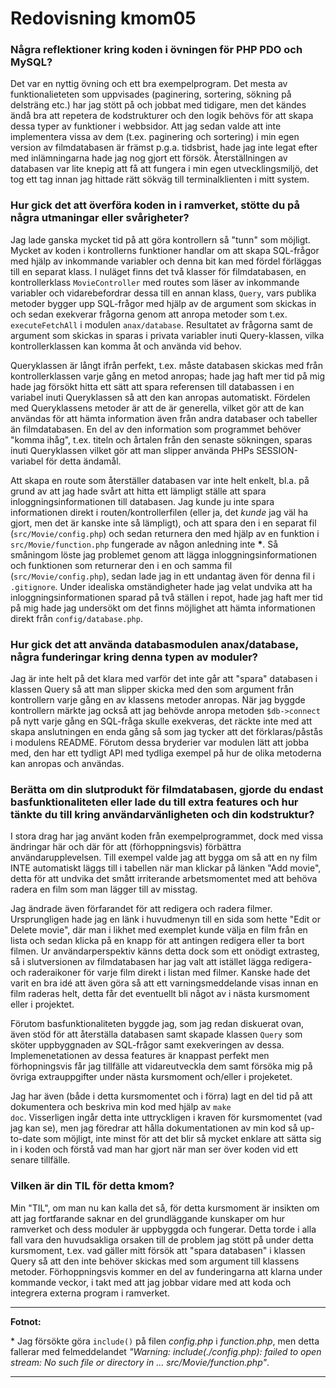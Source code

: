 ---
---
Redovisning kmom05
=========================

### Några reflektioner kring koden i övningen för PHP PDO och MySQL?

Det var en nyttig övning och ett bra exempelprogram. Det mesta av funktionalieteten som uppvisades (paginering, sortering, sökning på delsträng etc.) har jag stött på och jobbat med tidigare, men det kändes ändå bra att repetera de kodstrukturer och den logik behövs för att skapa dessa typer av funktioner i webbsidor. Att jag sedan valde att inte implementera vissa av dem (t.ex. paginering och sortering) i min egen version av filmdatabasen är främst p.g.a. tidsbrist, hade jag inte legat efter med inlämningarna hade jag nog gjort ett försök.  Återställningen av databasen var lite knepig att få att fungera i min egen utvecklingsmiljö, det tog ett tag innan jag hittade rätt sökväg till terminalklienten i mitt system.

### Hur gick det att överföra koden in i ramverket, stötte du på några utmaningar eller svårigheter?

Jag lade ganska mycket tid på att göra kontrollern så "tunn" som möjligt. Mycket av koden i kontrollerns funktioner handlar om att skapa SQL-frågor med hjälp av inkommande variabler och denna bit kan med fördel förläggas till en separat klass. I nuläget finns det två klasser för filmdatabasen, en kontrollerklass <code>MovieController</code> med routes som läser av inkommande variabler och vidarebefordrar dessa till en annan klass, <code>Query</code>, vars publika metoder bygger upp SQL-frågor med hjälp av de argument som skickas in och sedan exekverar frågorna genom att anropa metoder som t.ex. <code>executeFetchAll</code> i modulen <code>anax/database</code>. Resultatet av frågorna samt de argument som skickas in sparas i privata variabler inuti Query-klassen, vilka kontrollerklassen kan komma åt och använda vid behov.

Queryklassen är långt ifrån perfekt, t.ex. måste databasen skickas med från kontrollerklassen varje gång en metod anropas; hade jag haft mer tid på mig hade jag försökt hitta ett sätt att spara referensen till databassen i en variabel inuti Queryklassen så att den kan anropas automatiskt. Fördelen med Queryklassens metoder är att de är generella, vilket gör att de kan användas för att hämta information även från andra databaser och tabeller än filmdatabasen. En del av den information som programmet behöver "komma ihåg", t.ex. titeln och årtalen från den senaste sökningen, sparas inuti Queryklassen vilket gör att man slipper använda PHPs SESSION-variabel för detta ändamål.

Att skapa en route som återställer databasen var inte helt enkelt, bl.a. på grund av att jag hade svårt att hitta ett lämpligt ställe att spara inloggningsinformationen till databasen. Jag kunde ju inte spara informationen direkt i routen/kontrollerfilen (eller ja, det *kunde* jag väl ha gjort, men det är kanske inte så lämpligt), och att spara den i en separat fil (<code>src/Movie/config.php</code>) och sedan returnera den med hjälp av en funktion i <code>src/Movie/function.php</code> fungerade av någon anledning inte **\***. Så småningom löste jag problemet genom att lägga inloggningsinformationen och funktionen som returnerar den i en och samma fil (<code>src/Movie/config.php</code>), sedan lade jag in ett undantag även för denna fil i <code>.gitignore</code>. Under idealiska omständigheter hade jag velat undvika att ha inloggningsinformationen sparad på två ställen i repot, hade jag haft mer tid på mig hade jag undersökt om det finns möjlighet att hämta informationen direkt från <code>config/database.php</code>.

### Hur gick det att använda databasmodulen anax/database, några funderingar kring denna typen av moduler?

Jag är inte helt på det klara med varför det inte går att "spara" databasen i klassen Query så att man slipper skicka med den som argument från kontrollern varje gång en av klassens metoder anropas. När jag byggde kontrollern märkte jag också att jag behövde anropa metoden <code>$db->connect</code> på nytt varje gång en SQL-fråga skulle exekveras, det räckte inte med att skapa anslutningen en enda gång så som jag tycker att det förklaras/påstås i modulens README. Förutom dessa bryderier var modulen lätt att jobba med, den har ett tydligt API med tydliga exempel på hur de olika metoderna kan anropas och användas.

### Berätta om din slutprodukt för filmdatabasen, gjorde du endast basfunktionaliteten eller lade du till extra features och hur tänkte du till kring användarvänligheten och din kodstruktur?

I stora drag har jag använt koden från exempelprogrammet, dock med vissa ändringar här och där för att (förhoppningsvis) förbättra användarupplevelsen. Till exempel valde jag att bygga om så att en ny film INTE automatiskt läggs till i tabellen när man klickar på länken "Add movie", detta för att undvika det smått irriterande arbetsmomentet med att behöva radera en film som man lägger till av misstag.

Jag ändrade även förfarandet för att redigera och radera filmer. Ursprungligen hade jag en länk i huvudmenyn till en sida som hette "Edit or Delete movie", där man i likhet med exemplet kunde välja en film från en lista och sedan klicka på en knapp för att antingen redigera eller ta bort filmen. Ur användarperspektiv känns detta dock som ett onödigt extrasteg, så i slutversionen av filmdatabasen har jag valt att istället lägga redigera- och raderaikoner för varje film direkt i listan med filmer. Kanske hade det varit en bra idé att även göra så att ett varningsmeddelande visas innan en film raderas helt, detta får det eventuellt bli något av i nästa kursmoment eller i projektet.

Förutom basfunktionaliteten byggde jag, som jag redan diskuerat ovan, även stöd för att återställa databasen samt skapade klassen <code>Query</code> som sköter uppbyggnaden av SQL-frågor samt exekveringen av dessa. Implemenetationen av dessa features är knappast perfekt men förhopningsvis får jag tillfälle att vidareutveckla dem samt försöka mig på övriga extrauppgifter under nästa kursmoment och/eller i projeketet.

Jag har även (både i detta kursmomentet och i förra) lagt en del tid på att dokumentera och beskriva min kod med hjälp av <code>make doc</code>. Visserligen ingår detta inte uttryckligen i kraven för kursmomentet (vad jag kan se), men jag föredrar att hålla dokumentationen av min kod så up-to-date som möjligt, inte minst för att det blir så mycket enklare att sätta sig in i koden och förstå vad man har gjort när man ser över koden vid ett senare tillfälle.

### Vilken är din TIL för detta kmom?

Min "TIL", om man nu kan kalla det så, för detta kursmoment är insikten om att jag fortfarande saknar en del grundläggande kunskaper om hur ramverket och dess moduler är uppbyggda och fungerar. Detta torde i alla fall vara den huvudsakliga orsaken till de problem jag stött på under detta kursmoment, t.ex. vad gäller mitt försök att "spara databasen" i klassen Query så att den inte behöver skickas med som argument till klassens metoder. Förhoppningsvis kommer en del av funderingarna att klarna under kommande veckor, i takt med att jag jobbar vidare med att koda och integrera externa program i ramverket.

<hr>

**Fotnot:**

\* Jag försökte göra <code>include()</code> på filen *config.php* i *function.php*, men detta fallerar med felmeddelandet *"Warning: include(./config.php): failed to open stream: No such file or directory in ... src/Movie/function.php"*.

<hr>
